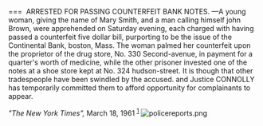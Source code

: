 
===
&nbsp;ARRESTED FOR PASSING COUNTERFEIT BANK NOTES. ––A young woman, giving the name of Mary Smith, and a man calling himself john Brown, were apprehended on Saturday evening, each charged with having passed a counterfeit five dollar bill, purporting to be the issue of the Continental Bank, boston, Mass. The woman palmed her counterfeit upon the proprietor of the drug store, No. 330 Second-avenue, in payment for a quarter's worth of medicine, while the other prisoner invested one of the notes at a shoe store kept at No. 324 hudson-street. It is though that other tradespeople have been swindled by the accused. and Justice CONNOLLY has temporarily committed them to afford opportunity for complainants to appear. 

*"The New York Times",* March 18, 1961 <sup><a href="#fn1" id="ref1">1</a></sup>
![policereports.png](../images/policereports.png)
